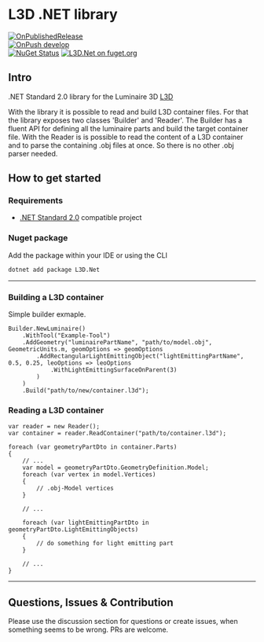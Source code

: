 # L3D .NET library

[![OnPublishedRelease](https://github.com/globallightingdata/l3d.net/actions/workflows/OnPublishedRelease.yml/badge.svg)](https://github.com/globallightingdata/l3d.net/actions/workflows/OnPublishedRelease.yml)  
[![OnPush develop](https://github.com/globallightingdata/l3d.net/actions/workflows/OnPushDevelop.yml/badge.svg)](https://github.com/globallightingdata/l3d.net/actions/workflows/OnPushDevelop.yml)  
[![NuGet Status](https://img.shields.io/nuget/v/L3D.Net.svg)](https://www.nuget.org/packages/L3D.Net/) [![L3D.Net on fuget.org](https://www.fuget.org/packages/L3D.Net/badge.svg)](https://www.fuget.org/packages/L3D.Net)


## Intro

.NET Standard 2.0 library for the Luminaire 3D [L3D](https://gldf.io/docs/geometry/l3d-intro)

With the library it is possible to read and build L3D container files. For that the library exposes two classes 'Builder' and 'Reader'.
The Builder has a fluent API for defining all the luminaire parts and build the target container file.
With the Reader is is possible to read the content of a L3D container and to parse the containing .obj files at once. So there is no other .obj parser needed.

## How to get started

### Requirements

- [.NET Standard 2.0](https://docs.microsoft.com/de-de/dotnet/standard/net-standard) compatible project

### Nuget package

Add the package within your IDE or using the CLI

```bash
dotnet add package L3D.Net
```

---

### Building a L3D container

Simple builder exmaple.

```CSharp
Builder.NewLuminaire()
    .WithTool("Example-Tool")
    .AddGeometry("luminairePartName", "path/to/model.obj", GeometricUnits.m, geomOptions => geomOptions
        .AddRectangularLightEmittingObject("lightEmittingPartName", 0.5, 0.25, leoOptions => leoOptions
            .WithLightEmittingSurfaceOnParent(3)
        )
    )
    .Build("path/to/new/container.l3d");
```

### Reading a L3D container

```CSharp
var reader = new Reader();
var container = reader.ReadContainer("path/to/container.l3d");

foreach (var geometryPartDto in container.Parts)
{
    // ...
    var model = geometryPartDto.GeometryDefinition.Model;
    foreach (var vertex in model.Vertices)
    {
        // .obj-Model vertices
    }

    // ...
    
    foreach (var lightEmittingPartDto in geometryPartDto.LightEmittingObjects)
    {
        // do something for light emitting part 
    }

    // ...
}
```

---

## Questions, Issues & Contribution

Please use the discussion section for questions or create issues, when something seems to be wrong. PRs are welcome.


